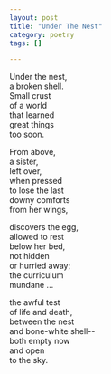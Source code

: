 ```yaml
---
layout: post
title: "Under The Nest"
category: poetry
tags: []

---
```


Under the nest,  
a broken shell.  
Small crust  
of a world  
that learned  
great things  
too soon.  

From above,  
a sister,  
left over,  
when pressed  
to lose the last  
downy comforts  
from her wings,  

discovers the egg,  
allowed to rest  
below her bed,  
not hidden  
or hurried away;  
the curriculum  
mundane ...  

the awful test  
of life and death,  
between the nest  
and bone-white shell--   
both empty now  
and open  
to the sky.  
